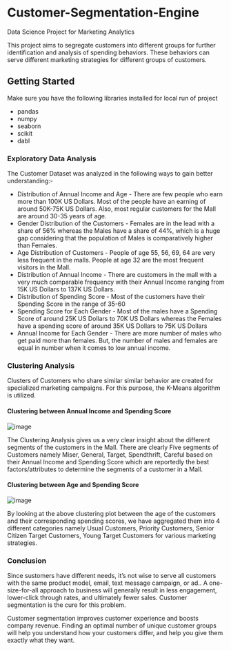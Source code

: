 # Customer-Segmentation-Engine

Data Science Project for Marketing Analytics

This project aims to segregate customers into different groups for further identification and analysis of spending behaviors. These behaviors can serve different marketing strategies for different groups of customers.


## Getting Started

Make sure you have the following libraries installed for local run of project

* pandas
* numpy
* seaborn
* scikit
* dabl

### Exploratory Data Analysis

The Customer Dataset was analyzed in the following ways to gain better understanding:-

* Distribution of Annual Income and Age - There are few people who earn more than 100K US Dollars. Most of the people have an earning of around 50K-75K US Dollars. Also, most regular customers for the Mall are around 30-35 years of age. 
* Gender Distribution of the Customers - Females are in the lead with a share of 56% whereas the Males have a share of 44%, which is a huge gap considering that the population of Males is comparatively higher than Females.
* Age Distribution of Customers - People of age 55, 56, 69, 64 are very less frequent in the malls. People at age 32 are the most frequent visitors in the Mall.
* Distribution of Annual Income - There are customers in the mall with a very much comparable frequency with their Annual Income ranging from 15K US Dollars to 137K US Dollars.
* Distribution of Spending Score - Most of the customers have their Spending Score in the range of 35-60
* Spending Score for Each Gender - Most of the males have a Spending Score of around 25K US Dollars to 70K US Dollars whereas the Females have a spending score of around 35K US Dollars to 75K US Dollars
* Annual Income for Each Gender - There are more number of males who get paid more than females. But, the number of males and females are equal in number when it comes to low annual income.

### Clustering Analysis

Clusters of Customers who share similar similar behavior are created for specialized marketing campaigns. For this purpose, the K-Means algorithm is utilized. 

#### Clustering between Annual Income and Spending Score

![image](https://github.com/avk1943/Customer-Segmentation-Engine/assets/47321440/a0be5d07-0ada-46b9-b1b4-85d829d6ca75)

The Clustering Analysis gives us a very clear insight about the different segments of the customers in the Mall. There are clearly Five segments of Customers namely Miser, General, Target, Spendthrift, Careful based on their Annual Income and Spending Score which are reportedly the best factors/attributes to determine the segments of a customer in a Mall.

#### Clustering between Age and Spending Score

![image](https://github.com/avk1943/Customer-Segmentation-Engine/assets/47321440/c3a03a54-20d0-45d3-8ca1-b14cd606d550)

By looking at the above clustering plot between the age of the customers and their corresponding spending scores, we have aggregated them into 4 different categories namely Usual Customers, Priority Customers, Senior Citizen Target Customers, Young Target Customers for various marketing strategies.


### Conclusion

Since sustomers have different needs, it’s not wise to serve all customers with the same product model, email, text message campaign, or ad.. A one-size-for-all approach to business will generally result in less engagement, lower-click through rates, and ultimately fewer sales. Customer segmentation is the cure for this problem.

Customer segmentation improves customer experience and boosts company revenue. Finding an optimal number of unique customer groups will help you understand how your customers differ, and help you give them exactly what they want. 
